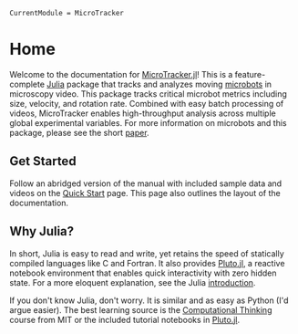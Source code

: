 ```@meta
CurrentModule = MicroTracker
```

# Home

Welcome to the documentation for [MicroTracker.jl](https://github.com/czimm79/MicroTracker.jl)! This is a feature-complete [Julia](https://julialang.org/) package that tracks and analyzes moving [microbots](https://www.nature.com/articles/s41467-020-19322-7) in microscopy video. This package tracks critical microbot metrics including size, velocity, and rotation rate. Combined with easy batch processing of videos, MicroTracker enables high-throughput analysis across multiple global experimental variables. For more information on microbots and this package, please see the short [paper](https://github.com/czimm79/MicroTracker.jl/blob/master/paper/paper.md).

## Get Started
Follow an abridged version of the manual with included sample data and videos on the [Quick Start](@ref) page. This page also outlines the layout of the documentation.

## Why Julia?
In short, Julia is easy to read and write, yet retains the speed of statically compiled languages like C and Fortran. It also provides [Pluto.jl](https://github.com/fonsp/Pluto.jl), a reactive notebook environment that enables quick interactivity with zero hidden state. For a more eloquent explanation, see the Julia [introduction](https://docs.julialang.org/en/v1/).

If you don't know Julia, don't worry. It is similar and as easy as Python (I'd argue easier). The best learning source is the [Computational Thinking](https://computationalthinking.mit.edu/) course from MIT or the included tutorial notebooks in [Pluto.jl](https://github.com/fonsp/Pluto.jl).